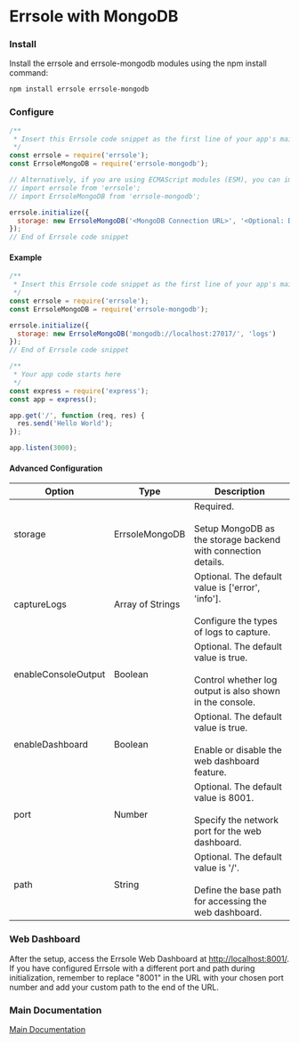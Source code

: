 # Errsole with MongoDB

### Install

Install the errsole and errsole-mongodb modules using the npm install command:

```bash
npm install errsole errsole-mongodb
```

### Configure

```javascript
/**
 * Insert this Errsole code snippet as the first line of your app's main file
 */
const errsole = require('errsole');
const ErrsoleMongoDB = require('errsole-mongodb');

// Alternatively, if you are using ECMAScript modules (ESM), you can import the modules as follows:
// import errsole from 'errsole';
// import ErrsoleMongoDB from 'errsole-mongodb';

errsole.initialize({
  storage: new ErrsoleMongoDB('<MongoDB Connection URL>', '<Optional: Database Name>', '<Optional: MongoDB Client Options>')
});
// End of Errsole code snippet
```

#### Example

```javascript
/**
 * Insert this Errsole code snippet as the first line of your app's main file
 */
const errsole = require('errsole');
const ErrsoleMongoDB = require('errsole-mongodb');

errsole.initialize({
  storage: new ErrsoleMongoDB('mongodb://localhost:27017/', 'logs')
});
// End of Errsole code snippet

/**
 * Your app code starts here
 */
const express = require('express');
const app = express();

app.get('/', function (req, res) {
  res.send('Hello World');
});

app.listen(3000);
```

#### Advanced Configuration

| **Option**          	| **Type**         	| **Description**                                                                                      	|
|---------------------	|------------------	|------------------------------------------------------------------------------------------------------	|
| storage             	| ErrsoleMongoDB   	| Required.<br><br>Setup MongoDB as the storage backend with connection details.                       	|
| captureLogs         	| Array of Strings 	| Optional. The default value is ['error', 'info'].<br><br>Configure the types of logs to capture.     	|
| enableConsoleOutput 	| Boolean          	| Optional. The default value is true.<br><br>Control whether log output is also shown in the console. 	|
| enableDashboard     	| Boolean          	| Optional. The default value is true.<br><br>Enable or disable the web dashboard feature.             	|
| port                	| Number           	| Optional. The default value is 8001.<br><br>Specify the network port for the web dashboard.          	|
| path                	| String           	| Optional. The default value is '/'.<br><br>Define the base path for accessing the web dashboard.     	|

### Web Dashboard

After the setup, access the Errsole Web Dashboard at [http://localhost:8001/](http://localhost:8001/). If you have configured Errsole with a different port and path during initialization, remember to replace "8001" in the URL with your chosen port number and add your custom path to the end of the URL.

### Main Documentation

[Main Documentation](/README.md)
